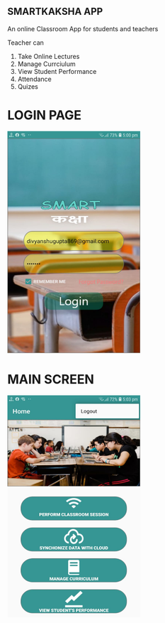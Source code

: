 ## SMARTKAKSHA APP

  An online Classroom App for students and teachers
  
  Teacher can
  1) Take Online Lectures
  2) Manage Currciulum
  3) View Student Performance
  4) Attendance
  5) Quizes

# LOGIN PAGE

<img src = "/smartkaksha clips/Login Page.jpeg" width="300" height="500"/> 

# MAIN SCREEN 

<img src = "/smartkaksha clips/Main Screen.jpeg" width="300" height="500"/> 
